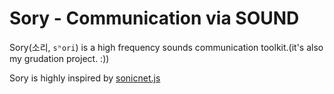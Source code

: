 Sory - Communication via SOUND
===

Sory(소리, `sʰori`) is a high frequency sounds communication toolkit.(it's also my grudation project. :))

Sory is highly inspired by [sonicnet.js]


[sonicnet.js]: https://github.com/borismus/sonicnet.js
